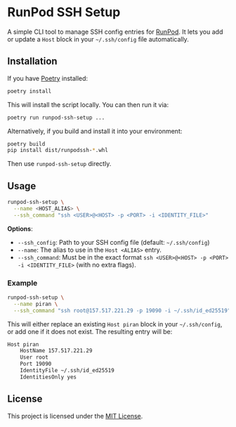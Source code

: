 # RunPod SSH Setup

A simple CLI tool to manage SSH config entries for [RunPod](https://www.runpod.io/).
It lets you add or update a `Host` block in your `~/.ssh/config` file automatically.

## Installation

If you have [Poetry](https://python-poetry.org/) installed:

```bash
poetry install
```

This will install the script locally. You can then run it via:

```bash
poetry run runpod-ssh-setup ...
```

Alternatively, if you build and install it into your environment:

```bash
poetry build
pip install dist/runpodssh-*.whl
```

Then use `runpod-ssh-setup` directly.

## Usage

```bash
runpod-ssh-setup \
  --name <HOST_ALIAS> \
  --ssh_command "ssh <USER>@<HOST> -p <PORT> -i <IDENTITY_FILE>"
```

**Options**:

- `--ssh_config`: Path to your SSH config file (default: `~/.ssh/config`)
- `--name`: The alias to use in the `Host <ALIAS>` entry.
- `--ssh_command`: Must be in the exact format
  `ssh <USER>@<HOST> -p <PORT> -i <IDENTITY_FILE>` (with no extra flags).

### Example

```bash
runpod-ssh-setup \
  --name piran \
  --ssh_command "ssh root@157.517.221.29 -p 19090 -i ~/.ssh/id_ed25519"
```

This will either replace an existing `Host piran` block in your `~/.ssh/config`, or add
one if it does not exist. The resulting entry will be:

```txt
Host piran
    HostName 157.517.221.29
    User root
    Port 19090
    IdentityFile ~/.ssh/id_ed25519
    IdentitiesOnly yes
```

## License

This project is licensed under the [MIT License](LICENSE).
